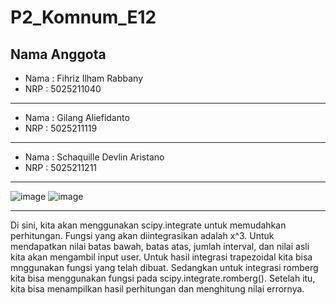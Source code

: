 # P2_Komnum_E12

**Nama Anggota**
---

* Nama  : Fihriz Ilham Rabbany
* NRP   : 5025211040
---
* Nama  : Gilang Aliefidanto
* NRP   : 5025211119
---
* Nama  : Schaquille Devlin Aristano
* NRP   : 5025211211
---

![image](https://user-images.githubusercontent.com/116176265/209330562-708c3d89-4fc7-4ed7-a02c-75d7a17dca87.png)
![image](https://user-images.githubusercontent.com/116176265/209330582-de38e672-b567-49dc-8819-2e83bd95b582.png)

---
  Di sini, kita akan menggunakan scipy.integrate untuk memudahkan perhitungan. Fungsi yang akan diintegrasikan adalah x^3. Untuk mendapatkan nilai batas bawah, batas atas, jumlah interval, dan nilai asli kita akan mengambil input user. Untuk hasil integrasi trapezoidal kita bisa mnggunakan fungsi yang telah dibuat. Sedangkan untuk integrasi romberg kita bisa menggunakan fungsi pada scipy.integrate.romberg(). Setelah itu, kita bisa menampilkan hasil perhitungan dan menghitung nilai errornya.
